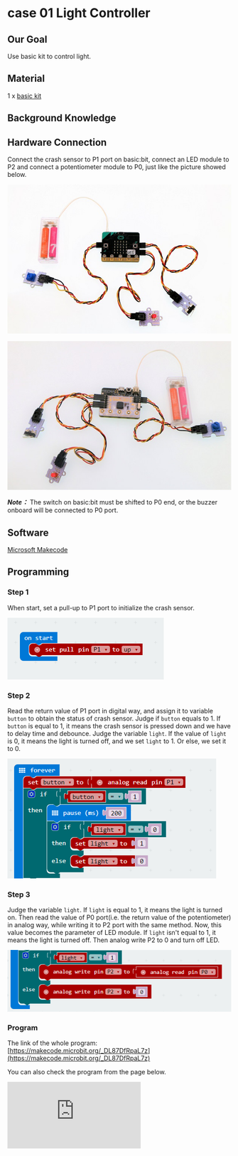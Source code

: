 # case 01 Light Controller

## Our Goal

Use basic kit to control light.


## Material

1 x [basic kit](https://shop.elecfreaks.com/products/elecfreaks-micro-bit-beginner-basic-kit-without-micro-bit-board?_pos=1&_sid=b2a4954fa&_ss=r)


## Background Knowledge


## Hardware Connection


Connect the crash sensor to P1 port on basic:bit, connect an LED module to P2 and connect a potentiometer module to P0, just like the picture showed below.

![](./images/27lfueI.jpg)

![](./images/Fmowi1n.jpg)

***Note：*** The switch on basic:bit must be shifted to P0 end, or the buzzer onboard will be connected to P0 port.


## Software

[Microsoft Makecode](https://makecode.microbit.org/#)

## Programming

### Step 1

When start, set a pull-up to P1 port to initialize the crash sensor.

![](./images/pixzSbA.png)

### Step 2

Read the return value of P1 port in digital way, and assign it to variable `button` to obtain the status of crash sensor.
Judge if `button` equals to 1. If `button` is equal to 1, it means the crash sensor is pressed down and we have to delay time and debounce.
Judge the variable `light`. If the value of `light` is 0, it means the light is turned off, and we set `light` to 1. Or else, we set it to 0.

![](./images/TbOZTKM.png)

### Step 3

Judge the variable `light`. If `light` is equal to 1, it means the light is turned on. Then read the value of P0 port(i.e. the return value of the potentiometer) in analog way, while writing it to P2 port with the same method. Now, this value becomes the parameter of LED module.
If `light` isn't equal to 1, it means the light is turned off. Then analog write P2 to 0 and turn off LED.

![](./images/0ivAACf.png)

### Program

The link of the whole program: [https://makecode.microbit.org/_DL87DfRpaL7z](https://makecode.microbit.org/_DL87DfRpaL7z)

You can also check the program from the page below.

<div
    style={{
        position: 'relative',
        paddingBottom: '60%',
        overflow: 'hidden',
    }}
>
    <iframe
        src="https://makecode.microbit.org/_DL87DfRpaL7z"
        frameborder="0"
        sandbox="allow-popups allow-forms allow-scripts allow-same-origin"
        style={{
            position: 'absolute',
            width: '100%',
            height: '100%',
        }}
    />
</div>



## Result

Press the crash sensor for once, the LED module is turned on; press again, then it is turned off. When the LED is turned on, we can adjust the brightness of LED by rotating the knob on the potentiometer.


## Think


Why we need to delay time and debounce ?


## FAQ



## Relative Readings
---
